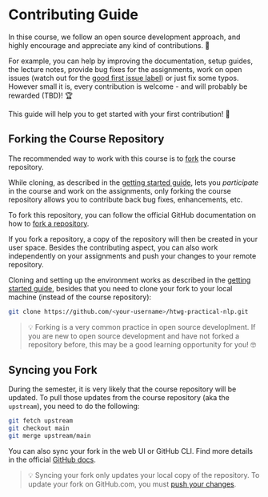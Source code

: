 # Contributing Guide

In thise course, we follow an open source development approach, and highly encourage and appreciate any kind of contributions. 👐

For example, you can help by improving the documentation, setup guides, the lecture notes, provide bug fixes for the assignments, work on open issues (watch out for the [good first issue label](https://github.com/pkeilbach/htwg-practical-nlp/labels/good%20first%20issue)) or just fix some typos.
However small it is, every contribution is welcome - and will probably be rewarded (TBD)! 🏆

This guide will help you to get started with your first contribution! 🚀

## Forking the Course Repository

The recommended way to work with this course is to [fork](https://docs.github.com/en/pull-requests/collaborating-with-pull-requests/working-with-forks/about-forks) the course repository.

While cloning, as described in the [getting started guide](./docs/getting_started.md#clone-the-repository), lets you _participate_ in the course and work on the assignments, only forking the course repository allows you to contribute back bug fixes, enhancements, etc.

To fork this repository, you can follow the official GitHub documentation on how to [fork a repository](https://docs.github.com/en/pull-requests/collaborating-with-pull-requests/working-with-forks/fork-a-repo).

If you fork a repository, a copy of the repository will then be created in your user space.
Besides the contributing aspect, you can also work independently on your assignments and push your changes to your remote repository.

Cloning and setting up the environment works as described in the [getting started guide](./docs/getting_started.md#clone-the-repository), besides that you need to clone your fork to your local machine (instead of the course repository):

```sh
git clone https://github.com/<your-username>/htwg-practical-nlp.git
```

> 💡 Forking is a very common practice in open source developlment.
> If you are new to open source development and have not forked a repository before, this may be a good learning opportunity for you! 🤓

## Syncing you Fork

During the semester, it is very likely that the course repository will be updated.
To pull those updates from the course repository (aka the `upstream`), you need to do the following:

```sh
git fetch upstream
git checkout main
git merge upstream/main
```

You can also sync your fork in the web UI or GitHub CLI.
Find more details in the official [GitHub docs](https://docs.github.com/en/pull-requests/collaborating-with-pull-requests/working-with-forks/syncing-a-fork).

> 💡 Syncing your fork only updates your local copy of the repository. To update your fork on GitHub.com, you must [push your changes](https://docs.github.com/en/get-started/using-git/pushing-commits-to-a-remote-repository).
